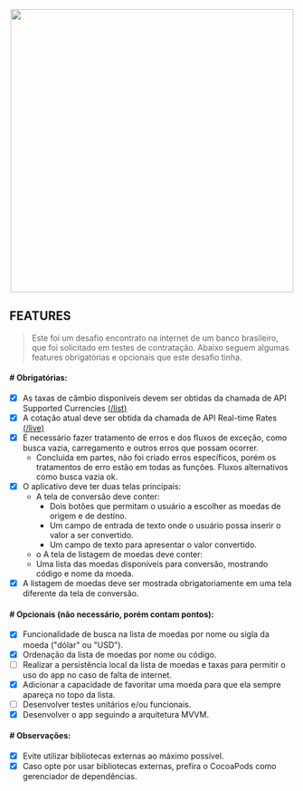 
<h3 align="center">
  <br>
  <img src="https://github.com/alecomparini-dev/Hangman/assets/76792477/7a7b9d00-1a23-4329-812e-8d6171e9958f" width="500">
  
  <br>
</h3>

## FEATURES
> Este foi um desafio encontrato na internet de um banco brasileiro, que foi solicitado em testes de contratação. Abaixo seguem algumas features obrigatórias e opcionais que este desafio tinha.

#### # Obrigatórias:
- [x] As taxas de câmbio disponíveis devem ser obtidas da chamada de API Supported
Currencies [(/list)](https://currencylayer.com/documentation) 
- [x] A cotação atual deve ser obtida da chamada de API Real-time Rates [(/live)](https://currencylayer.com/documentation)
- [x] É necessário fazer tratamento de erros e dos fluxos de exceção, como busca vazia, carregamento e outros erros que possam ocorrer.
  - Concluida em partes, não foi criado erros específicos, porém os tratamentos de erro estão em todas as funções. Fluxos alternativos como busca vazia ok.
- [x] O aplicativo deve ter duas telas principais:
  - A tela de conversão deve conter:
    - Dois botões que permitam o usuário a escolher as moedas de origem e de destino.
    - Um campo de entrada de texto onde o usuário possa inserir o valor a ser convertido.
    -  Um campo de texto para apresentar o valor convertido.
  -  o A tela de listagem de moedas deve conter:
    - Uma lista das moedas disponíveis para conversão, mostrando código e nome da moeda.
- [x] A listagem de moedas deve ser mostrada obrigatoriamente em uma tela diferente da
tela de conversão.

#### # Opcionais (não necessário, porém contam pontos):
- [x] Funcionalidade de busca na lista de moedas por nome ou sigla da moeda ("dólar" ou "USD").
- [x] Ordenação da lista de moedas por nome ou código.
- [ ] Realizar a persistência local da lista de moedas e taxas para permitir o uso do app no caso de falta de internet.
- [x] Adicionar a capacidade de favoritar uma moeda para que ela sempre apareça no topo da lista.
- [ ] Desenvolver testes unitários e/ou funcionais.
- [x] Desenvolver o app seguindo a arquitetura MVVM.

#### # Observações:
- [x] Evite utilizar bibliotecas externas ao máximo possível.
- [x] Caso opte por usar bibliotecas externas, prefira o CocoaPods como gerenciador de dependências.
